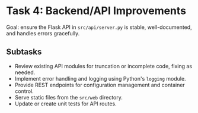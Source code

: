 # Task 4: Backend/API Improvements

Goal: ensure the Flask API in `src/api/server.py` is stable, well-documented, and handles errors gracefully.

## Subtasks
- Review existing API modules for truncation or incomplete code, fixing as needed.
- Implement error handling and logging using Python's `logging` module.
- Provide REST endpoints for configuration management and container control.
- Serve static files from the `src/web` directory.
- Update or create unit tests for API routes.
